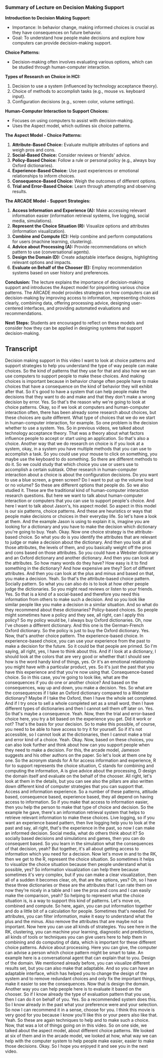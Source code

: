 ### Summary of Lecture on Decision Making Support

**Introduction to Decision Making Support:**
- Importance: In behavior change, making informed choices is crucial as they have consequences on future behavior.
- Goal: To understand how people make decisions and explore how computers can provide decision-making support.

**Choice Patterns:**
- Decision-making often involves evaluating various options, which can be studied through human-computer interaction.

**Types of Research on Choice in HCI:**
1. Decision to use a system (influenced by technology acceptance theory).
2. Choice of methods to accomplish tasks (e.g., mouse vs. keyboard input).
3. Configuration decisions (e.g., screen color, volume settings).

**Human-Computer Interaction to Support Choices:**
- Focuses on using computers to assist with decision-making.
- Uses the Aspect model, which outlines six choice patterns.

**The Aspect Model - Choice Patterns:**
1. **Attribute-Based Choice:** Evaluate multiple attributes of options and weigh pros and cons.
2. **Social-Based Choice:** Consider reviews or friends' advice.
3. **Policy-Based Choice:** Follow a rule or personal policy (e.g., always buy Oxford dictionaries).
4. **Experience-Based Choice:** Use past experiences or emotional relationships to inform choices.
5. **Consequence-Based Choice:** Weigh the outcomes of different options.
6. **Trial and Error-Based Choice:** Learn through attempting and observing results.

**The ARCADE Model - Support Strategies:**
1. **Access Information and Experience (A):** Make accessing relevant information easier (information retrieval systems, live logging, social media, simulations).
2. **Represent the Choice Situation (R):** Visualize options and attributes (information visualization).
3. **Combine and Compute (C):** Help combine and perform computations for users (machine learning, clustering).
4. **Advice about Processing (A):** Provide recommendations on which pattern to use (conversational agents).
5. **Design the Domain (D):** Create adaptable interface designs, highlighting relevant options and impacts.
6. **Evaluate on Behalf of the Chooser (E):** Employ recommendation systems based on user history and preferences.

**Conclusion:**
The lecture explains the importance of decision-making support and introduces the Aspect model for pinpointing various choice patterns. The ARCADE model provides strategies on how computers can aid decision-making by improving access to information, representing choices clearly, combining data, offering processing advice, designing user-centered interfaces, and providing automated evaluations and recommendations.

**Next Steps:**
Students are encouraged to reflect on these models and consider how they can be applied in designing systems that support decision-making.

## Transcript

Decision making support in this video I want to look at choice patterns and support strategies to help you understand the type of way people can make choices. So the kind of patterns that they use for that and also how we can use computers to support people to make these choices. And making choices is important because in behavior change often people have to make choices that have a consequence on the kind of behavior they will exhibit after that. So it's good to have a system that can help people make the decisions that they want to do and make and that they don't make a wrong decision by error. Yes. So that's the reason why we're going to look at choice patterns. Okay, so if we look at computers and human-computer interaction often, there has been already some research about choices, but these choices are quite different. What type of choices that we do we start in human-computer interaction, for example. So one problem is the decision whether to use a system. Yes. So in previous videos, we talked about technology acceptance theory. That was a theory about what factors influence people to accept or start using an application. So that's also a choice. Another way that we do research on choice is if you look at a system, okay, in a system you have multiple methods that you can use to accomplish a task. So you could use your mouse to click on something, you maybe use the keyboard to do something. So there are different methods to do it. So we could study that which choice you use or users use to accomplish a certain subtask. Other research in human-computer interaction about a choice is about the configuration decisions. Do you want to use a blue screen, a green screen? Do I want to put up the volume loud or no volume? So these are different options that people do. So we also studied it. These are the traditional kind of human-computer interaction research questions. But here we want to talk about human-computer interaction or computers that you can use to support people's choice. And here I want to talk about Jason's, his aspect model. So aspect in this model is our six patterns, choice patterns. And these are heuristics or ways that people make decisions or choices in their everyday life. So let's have a look at them. And the example Jason is using to explain it is, imagine you are looking for a dictionary and you have to make the decision which dictionary you're going to buy. Yeah. Okay. Now one choice strategy is the attribute-based choice. So what you do is you identify the attributes that are relevant to judge or make a decision about the dictionary. And then you look at all those attributes, the levels of them, and you basically weight off the pros and cons based on those attributes. So you could have a Webster dictionary and an Oxford dictionary and another dictionary. And then you can look at the attributes. So how many words do they have? How easy is it to find something in the dictionary? And how expensive are they? Sort of different attributes. And then you can look at the plus and minus and based on that, you make a decision. Yeah. So that's the attribute-based choice pattern. Socially pattern. So what you can also do is to look at how other people judge the dictionaries. So you might read reviews or listen to your friends. Yes. So that is a kind of a social-based and therefore you need this information from others to make such a decision. And so you look like similar people like you make a decision in a similar situation. And so what do they recommend about these dictionaries? Policy-based choices. So people might sometimes have a policy and they see, all right, can I apply this policy? So my policy would be, I always buy Oxford dictionaries. Oh, now I've chosen a different dictionary. And this one is the German-French Oxford dictionary. So the policy is just to buy the Oxford dictionary. Yes. Now, that's another choice pattern. The experience-based choice. In experience-based choice, you can use your experience from the past to make a decision for the future. So it could be that people are primed. So I'm saying, all right, yes, I have to think about this. And if I look at a dictionary, I should look at the colors that are very good or whether that I should see how is the word handy kind of things, yes. Or it's an emotional relationship you might have with a particular product, yes. So it's just the past that you have this experience and that you're now using that. Consequence-based choice. So in this case, you're going to look like, what are the consequences if you do one or another choice? And based on the consequences, way up and down, you make a decision. Yes. So what are the consequences if I take an Oxford dictionary compared to a Webster dictionary? Maybe if I take the Oxford, then I have the whole set completed. And if I try once to sell a whole completed set as a small word, then I have different types of dictionaries and then I cannot sell them off later on. Yes. So that's maybe a consequence. Yeah. Now, then the trial and error-based choice here, you try a bit based on the experience you get. Did it work or not? That's the basis for your decision. So to make this possible, of course, you need to be able to have access to try it for yourself. So if it's not accessible, so I cannot look at the dictionaries, then I cannot make a trial and error kind of a choice. Yeah. Okay. Now, based on these choices, you can also look further and think about how can you support people when they need to make a decision. For this, the arcade model, Jameson suggests and his other authors on the paper. So let's look at them one by one. So the acronym stands for A for access information and experience, R for to support represents the choice situation, C stands for combining and computing the information, A is give advice about the processing, D design the domain itself and evaluate on the behalf of the chooser. All right, let's look at them in the details, but you can see also the pillars are also written down different kind of computer strategies that you can support that. Access and information experience. So a number of these patterns, attitude based, consequence based, experience based, they all depend on having access to information. So if you make that access to information easier, then you help the person to make that type of choice and decision. So the example he gave, there's an information retrieval system that helps to retrieve relevant information to make these choices. Live logging, so if you want an experience based pattern, then live logging help you to look at the past and say, all right, that's the experience in the past, so now I can make an informed decision. Social media, what do others think about it? So socially based decisions and simulations and games, then you can do consequent based. So you learn in the simulation what the consequences of that decision, yeah? But together, it's all about getting access to information which you need for a decision. Now let's move in and to the RK, then we get to the R, represent the choice situation. So sometimes it helps to visualize the choice situation because then people understand what is possible, yes? So information visualization can help there because sometimes it's very complex, but if you can make a clear visualization, then all of a sudden it becomes clear, oh, that are the options, yes? Oh, so I have these three dictionaries or these are the attributes that I can rate them on now they're nicely in a table and I see the pros and cons and I can easily make the comparison, yeah? So helping to represent what the choice situation is, is a way to support this kind of patterns. Let's move on, combined and compute. So here, again, you can put information together and do a little bit of a calculation for people. Sometimes that's needed. For attributes, you can filter information, make it easy to understand what the plus and the minus. Also remove the attributes that are maybe not so important. Now here you can use all kinds of strategies. You see here in the RK, clustering, you can machine your learning, diagnostic and predictions, all kinds of tools or techniques you can give users here to help them in combining and do computing of data, which is important for these different choice patterns. Advice about processing. Here you can give, the computer can advise a person which choice pattern might be smart to take. An example here is a conversational agent that can explain that to you. Design of the domain. We mentioned already before, you can visualize different results set, but you can also make that adaptable. And so you can have an adaptable interface, which has helped you to change the design of the system and to remove redundant choices and only fix the important things, make it easier to see the consequences. Now that is design the domain. Another way you can help people here is to evaluate it based on the chooser. So if I know already the type of evaluation pattern that you use, then I can do it on behalf of you. Yes. So a recommended system does this. So I know already in the past what your preference were and your selection. So now I can recommend it in a sense, choose for you. I think this movie is very good for you because I know you'll like this or your peers also like that. Yeah. So these are again techniques to help and to make such a choice. Now, that was a lot of things going on in this video. So on one side, we talked about the aspect model, about different choice patterns. We looked at six of them and in the arcade model, we looked at how, what way we can help with the computer system to help people make easier, easier to make those decisions. Okay. So I hope you enjoyed it and see you in the next video.